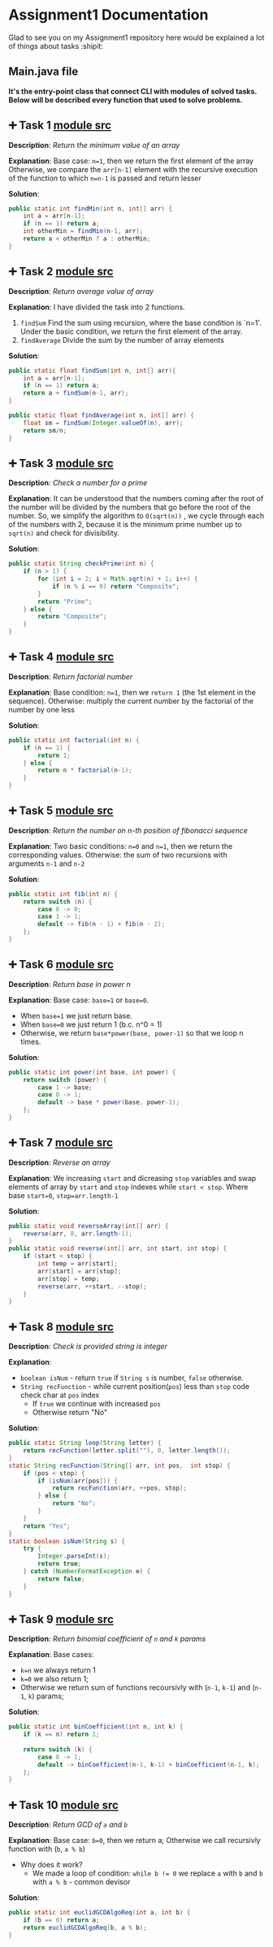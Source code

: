 # Assignment1 Documentation
Glad to see you on my Assignment1 repository here would be explained a lot of things about tasks :shipit:

## Main.java file
**It's the entry-point  class that connect CLI with modules of solved tasks.**
**Below will be described every function that used to solve problems.**

## :heavy_plus_sign: Task 1 [module src](src/task1.java)
**Description**: *Return the minimum value of an array*

**Explanation**: Base case: `n=1`, then we return the first element of the array
Otherwise, we compare the `arr[n-1]` element with the recursive execution of the function to which `n=n-1` is passed and return lesser

**Solution**:
```java
public static int findMin(int n, int[] arr) {
    int a = arr[n-1];
    if (n == 1) return a;
    int otherMin = findMin(n-1, arr);
    return a < otherMin ? a : otherMin;
}
```

## :heavy_plus_sign: Task 2 [module src](src/task2.java)
**Description**: *Return average value of array*

**Explanation**: I have divided the task into 2 functions.
1. `findSum` Find the sum using recursion, where the base condition is `n=1'. Under the basic condition, we return the first element of the array.
2. `findAverage` Divide the sum by the number of array elements

**Solution**:
```java
public static float findSum(int n, int[] arr){
    int a = arr[n-1];
    if (n == 1) return a;
    return a + findSum(n-1, arr);
}

public static float findAverage(int n, int[] arr) {
    float sm = findSum(Integer.valueOf(n), arr);
    return sm/n;
}
```

## :heavy_plus_sign: Task 3 [module src](src/task3.java)
**Description**: *Check a number for a prime*

**Explanation**: It can be understood that the numbers coming after the root of the number will be divided by the numbers that go before the root of the number.
So, we simplify the algorithm to `O(sqrt(n))`
, we cycle through each of the numbers with 2, because it is the minimum prime number up to `sqrt(n)` and check for divisibility.

**Solution**:
```java
public static String checkPrime(int n) {
    if (n > 1) {
        for (int i = 2; i < Math.sqrt(n) + 1; i++) {
            if (n % i == 0) return "Composite";
        }
        return "Prime";
    } else {
        return "Composite";
    }
}

```
## :heavy_plus_sign: Task 4 [module src](src/task4.java)
**Description**: *Return factorial number*

**Explanation**: Base condition: `n=1`, then we `return 1` (the 1st element in the sequence). Otherwise: multiply the current number by the factorial of the number by one less

**Solution**:
```java
public static int factorial(int n) {
    if (n == 1) {
        return 1;
    } else {
        return n * factorial(n-1);
    }
}
```

## :heavy_plus_sign: Task 5 [module src](src/task5.java)
**Description**: *Return the number on n-th position of fibonacci sequence*

**Explanation**: Two basic conditions: `n=0` and `n=1`, then we return the corresponding values.
Otherwise: the sum of two recursions with arguments `n-1` and `n-2`

**Solution**:
```java
public static int fib(int n) {
    return switch (n) {
        case 0 -> 0;
        case 1 -> 1;
        default -> fib(n - 1) + fib(n - 2);
    };
}
```

## :heavy_plus_sign: Task 6 [module src](src/task6.java)
**Description**: *Return base in power n*

**Explanation**: Base case: `base=1` or `base=0`. 
- When `base=1` we just return base. 
- When `base=0` we just return 1 (b.c. n^0 = 1)
- Otherwise, we return `base*power(base, power-1)` so that we loop n times.

**Solution**:
```java
public static int power(int base, int power) {
    return switch (power) {
        case 1 -> base;
        case 0 -> 1;
        default -> base * power(base, power-1);
    };
}
```

## :heavy_plus_sign: Task 7 [module src](src/task7.java)
**Description**: *Reverse an array*

**Explanation**: We increasing `start` and dicreasing `stop` variables and swap elements of array by `start` and `stop` indexes while `start < stop`. Where base `start=0`, `stop=arr.length-1`

**Solution**:
```java
public static void reverseArray(int[] arr) {
    reverse(arr, 0, arr.length-1);
}
public static void reverse(int[] arr, int start, int stop) {
    if (start < stop) {
        int temp = arr[start];
        arr[start] = arr[stop];
        arr[stop] = temp;
        reverse(arr, ++start, --stop);
    }
}
```

## :heavy_plus_sign: Task 8 [module src](src/task8.java)
**Description**: *Check is provided string is integer*

**Explanation**: 
- `boolean isNum` - return `true` if `String s` is number, `false` otherwise.
- `String recFunction` - while current position(`pos`) less than `stop` code check char at `pos` index
    - If `true` we continue with increased `pos`
    - Otherwise return "No"

**Solution**:
```java
public static String loop(String letter) {
    return recFunction(letter.split(""), 0, letter.length());
}
static String recFunction(String[] arr, int pos,  int stop) {
    if (pos < stop) {
        if (isNum(arr[pos])) {
            return recFunction(arr, ++pos, stop);
        } else {
            return "No";
        }
    }
    return "Yes";
}
static boolean isNum(String s) {
    try {
        Integer.parseInt(s);
        return true;
    } catch (NumberFormatException e) {
        return false;
    }
}
```

## :heavy_plus_sign: Task 9 [module src](src/task9.java)
**Description**: *Return binomial coefficient of `n` and `k` params*

**Explanation**: Base cases: 
- `k=n` we always return 1
- `k=0` we also return 1;
- Otherwise we return sum of functions recoursivly with (`n-1`, `k-1`) and (`n-1`, `k`) params;

**Solution**:
```java
public static int binCoefficient(int n, int k) {
    if (k == n) return 1;
    
    return switch (k) {
        case 0 -> 1;
        default -> binCoefficient(n-1, k-1) + binCoefficient(n-1, k);
    };
}
```

## :heavy_plus_sign: Task 10 [module src](src/task10.java)
**Description**: *Return GCD of `a` and `b`*

**Explanation**: Base case: `b=0`, then we return a; Otherwise we call recursivly function with (`b`, `a % b`)
- Why does it work?
  - We made a loop of condition: `while b != 0` we replace `a` with `b` and `b` with `a % b` - common devisor

**Solution**:
```java
public static int euclidGCDAlgoReq(int a, int b) {
    if (b == 0) return a;
    return euclidGCDAlgoReq(b, a % b);
}
```
